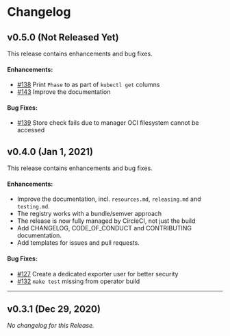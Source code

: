 # Changelog

## v0.5.0 (**Not Released Yet**)

This release contains enhancements and bug fixes.

#### Enhancements:

- [#138](https://github.com/blaqkube/mysql-operator/pull/138) Print `Phase` to as part of `kubectl get` columns
- [#143](https://github.com/blaqkube/mysql-operator/pull/143) Improve the documentation

#### Bug Fixes:

- [#139](https://github.com/blaqkube/mysql-operator/issues/139) Store check fails due to manager OCI filesystem cannot be accessed

## v0.4.0 (Jan 1, 2021)

This release contains enhancements and bug fixes.

#### Enhancements:

- Improve the documentation, incl. `resources.md`, `releasing.md` and
  `testing.md`.
- The registry works with a bundle/semver approach
- The release is now fully managed by CircleCI, not just the build
- Add CHANGELOG, CODE_OF_CONDUCT and CONTRIBUTING documentation.
- Add templates for issues and pull requests.

#### Bug Fixes:

- [#127](https://github.com/blaqkube/mysql-operator/issues/127) Create a
  dedicated exporter user for better security
- [#132](https://github.com/blaqkube/mysql-operator/issues/132) `make test`
  missing from operator build

---

## v0.3.1 (Dec 29, 2020)

*No changelog for this Release.*
